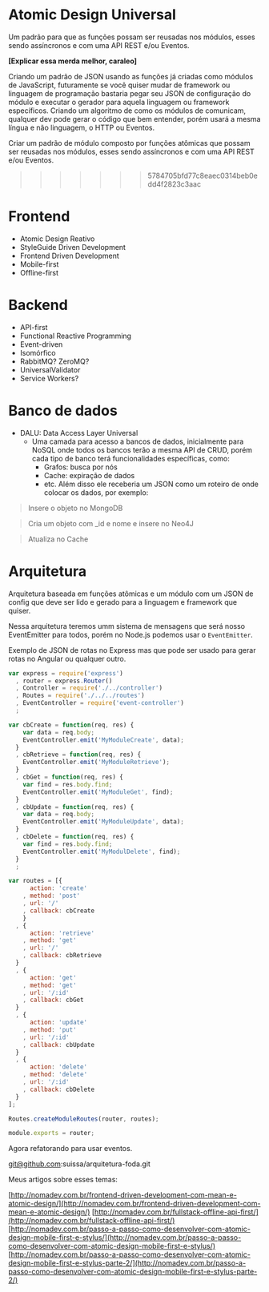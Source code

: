 # Atomic Design Universal

Um padrão para que as funções possam ser reusadas nos módulos, esses sendo assíncronos e com uma API REST e/ou Eventos.

**[Explicar essa merda melhor, caraleo]**

Criando um padrão de JSON usando as funções já criadas como módulos de JavaScript, futuramente se você quiser mudar de framework ou linguagem de programação bastaria pegar seu JSON de configuração do módulo e executar o gerador para aquela linguagem ou framework específicos. Criando um algoritmo de como os módulos de comunicam, qualquer dev pode gerar o código que bem entender, porém usará a mesma língua e não linguagem, o HTTP ou Eventos.

Criar um padrão de módulo composto por funções atômicas que possam ser reusadas nos módulos, esses sendo assíncronos e com uma API REST e/ou Eventos.
>>>>>>> 5784705bfd77c8eaec0314beb0edd4f2823c3aac

# Frontend
- Atomic Design Reativo
- StyleGuide Driven Development
- Frontend Driven Development
- Mobile-first
- Offline-first

# Backend
- API-first
- Functional Reactive Programming
- Event-driven
- Isomórfico
- RabbitMQ? ZeroMQ?
- UniversalValidator
- Service Workers?

# Banco de dados
- DALU: Data Access Layer Universal
  - Uma camada para acesso a bancos de dados, inicialmente para NoSQL onde todos os bancos terão a mesma API de CRUD, porém cada tipo de banco terá funcionalidades específicas, como:
    - Grafos: busca por nós
    - Cache: expiração de dados
    - etc.
Além disso ele receberia um JSON como um roteiro de onde colocar os dados, por exemplo:

> Insere o objeto no MongoDB

> Cria um objeto com _id e nome e insere no Neo4J

> Atualiza no Cache

# Arquitetura

Arquitetura baseada em funções atômicas e um módulo com um JSON de config que deve ser lido e gerado para a linguagem e framework que quiser.

Nessa arquitetura teremos umm sistema de mensagens que será nosso EventEmitter para todos, porém no Node.js podemos usar o `EventEmitter`.

Exemplo de JSON de rotas no Express mas que pode ser usado para gerar rotas no Angular ou qualquer outro.

```js
var express = require('express')
  , router = express.Router()
  , Controller = require('./../controller')
  , Routes = require('./../../routes')
  , EventController = require('event-controller')
  ;

var cbCreate = function(req, res) {
    var data = req.body;
    EventController.emit('MyModuleCreate', data);
  }
  , cbRetrieve = function(req, res) {
    EventController.emit('MyModuleRetrieve');
  }
  , cbGet = function(req, res) {
    var find = res.body.find;
    EventController.emit('MyModuleGet', find);
  }
  , cbUpdate = function(req, res) {
    var data = req.body;
    EventController.emit('MyModuleUpdate', data);
  }
  , cbDelete = function(req, res) {
    var find = res.body.find;
    EventController.emit('MyModulDelete', find);
  }
  ;

var routes = [{
      action: 'create'
    , method: 'post'
    , url: '/'
    , callback: cbCreate
    }
  , {
      action: 'retrieve'
    , method: 'get'
    , url: '/'
    , callback: cbRetrieve
  }
  , {
      action: 'get'
    , method: 'get'
    , url: '/:id'
    , callback: cbGet
  }
  , {
      action: 'update'
    , method: 'put'
    , url: '/:id'
    , callback: cbUpdate
  }
  , {
      action: 'delete'
    , method: 'delete'
    , url: '/:id'
    , callback: cbDelete
  }
];

Routes.createModuleRoutes(router, routes);

module.exports = router;

```

Agora refatorando para usar eventos.

git@github.com:suissa/arquitetura-foda.git

Meus artigos sobre esses temas:

[http://nomadev.com.br/frontend-driven-development-com-mean-e-atomic-design/](http://nomadev.com.br/frontend-driven-development-com-mean-e-atomic-design/)
[http://nomadev.com.br/fullstack-offline-api-first/](http://nomadev.com.br/fullstack-offline-api-first/)
[http://nomadev.com.br/passo-a-passo-como-desenvolver-com-atomic-design-mobile-first-e-stylus/](http://nomadev.com.br/passo-a-passo-como-desenvolver-com-atomic-design-mobile-first-e-stylus/)
[http://nomadev.com.br/passo-a-passo-como-desenvolver-com-atomic-design-mobile-first-e-stylus-parte-2/](http://nomadev.com.br/passo-a-passo-como-desenvolver-com-atomic-design-mobile-first-e-stylus-parte-2/)
[]()
